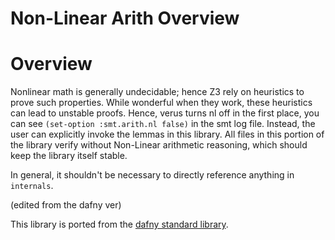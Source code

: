 # Non-Linear Arith Overview

# Overview 

Nonlinear math is generally undecidable; hence Z3 rely on heuristics to prove such properties.
While wonderful when they work, these heuristics can lead to unstable proofs.  Hence, verus turns nl off in the first place, you can see `(set-option :smt.arith.nl false)` in the smt log file. Instead, the user can explicitly
invoke the lemmas in this library. All files in this portion of the library 
verify without Non-Linear arithmetic reasoning, which should keep the library itself stable.

In general, it shouldn't be necessary to directly reference anything in `internals`.

(edited from the dafny ver)


This library is ported from the [dafny standard library](https://github.com/dafny-lang/libraries).
